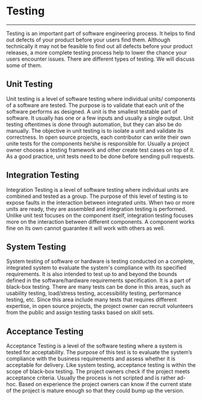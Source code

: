 # Testing

---

Testing is an important part of software engineering process. It helps to find out defects of your product before your users find them. Although technically it may not be feasible to find out all defects before your product releases, a more complete testing process help to lower the chance your users encounter issues. There are different types of testing. We will discuss some of them.

## Unit Testing

Unit testing is a level of software testing where individual units/ components of a software are tested. The purpose is to validate that each unit of the software performs as designed. A unit is the smallest testable part of software. It usually has one or a few inputs and usually a single output. Unit testing oftentimes is done through automation, but they can also be do manually. The objective in unit testing is to isolate a unit and validate its correctness. In open source projects, each contributor can write their own unite tests for the components he/she is responsible for. Usually a project owner chooses a testing framework and other create test cases on top of it. As a good practice, unit tests need to be done before sending pull requests.

## Integration Testing

Integration Testing is a level of software testing where individual units are combined and tested as a group. The purpose of this level of testing is to expose faults in the interaction between integrated units. When two or more units are ready, they are assembled and integration testing is performed. Unlike unit test focuses on the component itself, integration testing focuses more on the interaction between different components. A component works fine on its own cannot guarantee it will work with others as well.

## System Testing

System testing of software or hardware is testing conducted on a complete, integrated system to evaluate the system's compliance with its specified requirements. It is also intended to test up to and beyond the bounds defined in the software/hardware requirements specification. It is a part of black-box testing. There are many tests can be done in this areas, such as usability testing, load/stress testing, accessibility testing, performance testing, etc. Since this area include many tests that requires different expertise, in open source projects, the project owner can recruit volunteers from the public and assign testing tasks based on skill sets.

## Acceptance Testing

Acceptance Testing is a level of the software testing where a system is tested for acceptability. The purpose of this test is to evaluate the system’s compliance with the business requirements and assess whether it is acceptable for delivery. Like system testing, acceptance testing is within the scope of black-box testing. The project owners check if the project meets acceptance criteria. Usually the process is not scripted and is rather ad-hoc. Based on experience the project owners can know if the current state of the project is mature enough so that they could bump up the version.

